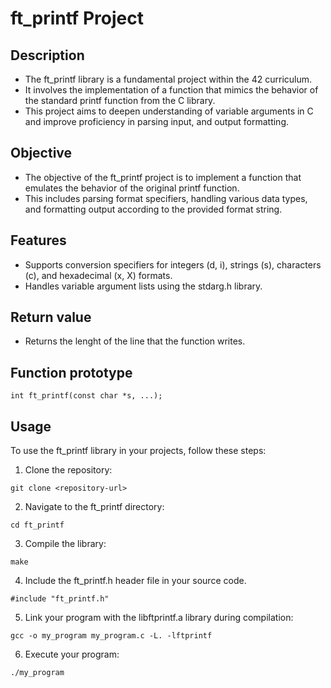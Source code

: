 # ft_printf Project
## Description
- The ft_printf library is a fundamental project within the 42 curriculum.   
- It involves the implementation of a function that mimics the behavior of the standard printf function from the C library.  
- This project aims to deepen understanding of variable arguments in C and improve proficiency in parsing input, and output formatting.  

## Objective
- The objective of the ft_printf project is to implement a function that emulates the behavior of the original printf function.  
- This includes parsing format specifiers, handling various data types, and formatting output according to the provided format string.    

## Features
- Supports conversion specifiers for integers (d, i), strings (s), characters (c), and hexadecimal (x, X) formats.  
- Handles variable argument lists using the stdarg.h library.

## Return value
- Returns the lenght of the line that the function writes.

## Function prototype
```
int ft_printf(const char *s, ...);
```

## Usage
To use the ft_printf library in your projects, follow these steps:

1. Clone the repository:
```
git clone <repository-url>
```
2. Navigate to the ft_printf directory:
```
cd ft_printf
```
3. Compile the library:
```
make
```
4. Include the ft_printf.h header file in your source code.
```
#include "ft_printf.h"
```
5. Link your program with the libftprintf.a library during compilation:
```
gcc -o my_program my_program.c -L. -lftprintf
```
6. Execute your program:
```
./my_program
```
